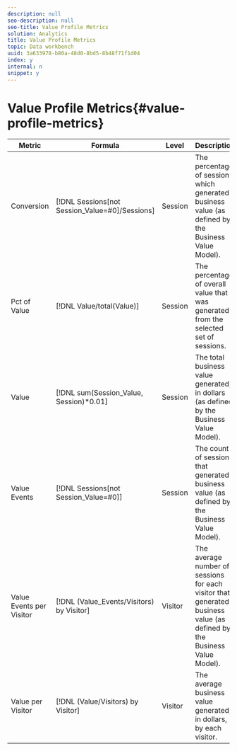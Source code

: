 ```yaml
---
description: null
seo-description: null
seo-title: Value Profile Metrics
solution: Analytics
title: Value Profile Metrics
topic: Data workbench
uuid: 3a633978-b80a-48d0-8bd5-8b48f71f1d04
index: y
internal: n
snippet: y
---
```


# Value Profile Metrics{#value-profile-metrics}

|  Metric  | Formula  | Level  | Description  |
|---|---|---|---|
|  Conversion  | [!DNL Sessions[not Session_Value=#0]/Sessions]  | Session  | The percentage of sessions which generated business value (as defined by the Business Value Model).  |
|  Pct of Value  | [!DNL Value/total(Value)]  | Session  | The percentage of overall value that was generated from the selected set of sessions.  |
|  Value  | [!DNL sum(Session_Value, Session)*0.01]  | Session  | The total business value generated, in dollars (as defined by the Business Value Model).  |
|  Value Events  | [!DNL Sessions[not Session_Value=#0]]  | Session  | The count of sessions that generated business value (as defined by the Business Value Model).  |
|  Value Events per Visitor  | [!DNL (Value_Events/Visitors) by Visitor]  | Visitor  | The average number of sessions for each visitor that generated business value (as defined by the Business Value Model).  |
|  Value per Visitor  | [!DNL (Value/Visitors) by Visitor]  | Visitor  | The average business value generated, in dollars, by each visitor.  |


